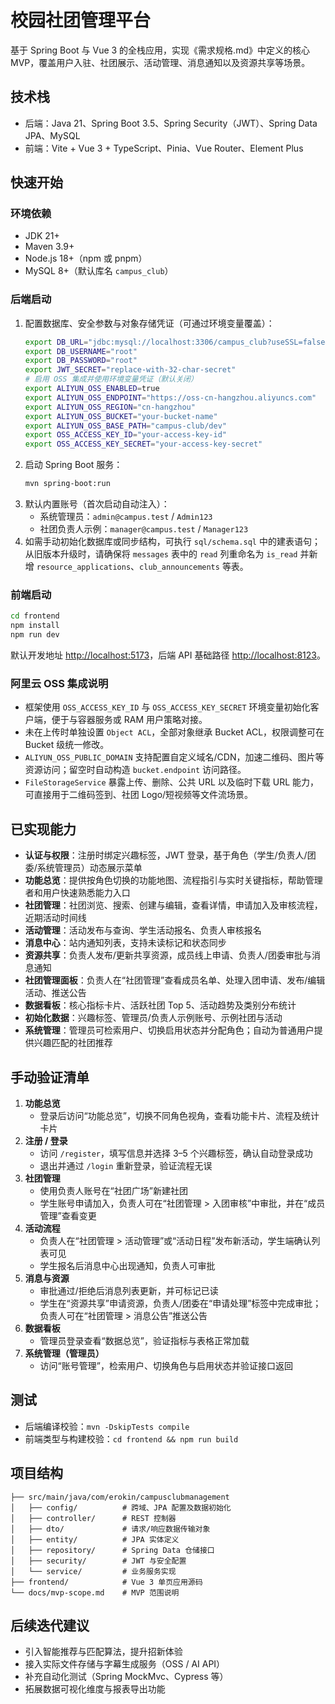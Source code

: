 # 校园社团管理平台

基于 Spring Boot 与 Vue 3 的全栈应用，实现《需求规格.md》中定义的核心 MVP，覆盖用户入驻、社团展示、活动管理、消息通知以及资源共享等场景。

## 技术栈
- 后端：Java 21、Spring Boot 3.5、Spring Security（JWT）、Spring Data JPA、MySQL
- 前端：Vite + Vue 3 + TypeScript、Pinia、Vue Router、Element Plus

## 快速开始

### 环境依赖
- JDK 21+
- Maven 3.9+
- Node.js 18+（npm 或 pnpm）
- MySQL 8+（默认库名 `campus_club`）

### 后端启动
1. 配置数据库、安全参数与对象存储凭证（可通过环境变量覆盖）：
   ```bash
   export DB_URL="jdbc:mysql://localhost:3306/campus_club?useSSL=false&serverTimezone=Asia/Shanghai"
   export DB_USERNAME="root"
   export DB_PASSWORD="root"
   export JWT_SECRET="replace-with-32-char-secret"
   # 启用 OSS 集成并使用环境变量凭证（默认关闭）
   export ALIYUN_OSS_ENABLED=true
   export ALIYUN_OSS_ENDPOINT="https://oss-cn-hangzhou.aliyuncs.com"
   export ALIYUN_OSS_REGION="cn-hangzhou"
   export ALIYUN_OSS_BUCKET="your-bucket-name"
   export ALIYUN_OSS_BASE_PATH="campus-club/dev"
   export OSS_ACCESS_KEY_ID="your-access-key-id"
   export OSS_ACCESS_KEY_SECRET="your-access-key-secret"
   ```
2. 启动 Spring Boot 服务：
   ```bash
   mvn spring-boot:run
   ```
3. 默认内置账号（首次启动自动注入）：
   - 系统管理员：`admin@campus.test` / `Admin123`
   - 社团负责人示例：`manager@campus.test` / `Manager123`
4. 如需手动初始化数据库或同步结构，可执行 `sql/schema.sql` 中的建表语句；从旧版本升级时，请确保将 `messages` 表中的 `read` 列重命名为 `is_read` 并新增 `resource_applications`、`club_announcements` 等表。

### 前端启动
```bash
cd frontend
npm install
npm run dev
```
默认开发地址 <http://localhost:5173>，后端 API 基础路径 <http://localhost:8123>。

### 阿里云 OSS 集成说明
- 框架使用 `OSS_ACCESS_KEY_ID` 与 `OSS_ACCESS_KEY_SECRET` 环境变量初始化客户端，便于与容器服务或 RAM 用户策略对接。
- 未在上传时单独设置 `Object ACL`，全部对象继承 Bucket ACL，权限调整可在 Bucket 级统一修改。
- `ALIYUN_OSS_PUBLIC_DOMAIN` 支持配置自定义域名/CDN，加速二维码、图片等资源访问；留空时自动构造 `bucket.endpoint` 访问路径。
- `FileStorageService` 暴露上传、删除、公共 URL 以及临时下载 URL 能力，可直接用于二维码签到、社团 Logo/短视频等文件流场景。

## 已实现能力
- **认证与权限**：注册时绑定兴趣标签，JWT 登录，基于角色（学生/负责人/团委/系统管理员）动态展示菜单
- **功能总览**：提供按角色切换的功能地图、流程指引与实时关键指标，帮助管理者和用户快速熟悉能力入口
- **社团管理**：社团浏览、搜索、创建与编辑，查看详情，申请加入及审核流程，近期活动时间线
- **活动管理**：活动发布与查询、学生活动报名、负责人审核报名
- **消息中心**：站内通知列表，支持未读标记和状态同步
- **资源共享**：负责人发布/更新共享资源，成员线上申请、负责人/团委审批与消息通知
- **社团管理面板**：负责人在“社团管理”查看成员名单、处理入团申请、发布/编辑活动、推送公告
- **数据看板**：核心指标卡片、活跃社团 Top 5、活动趋势及类别分布统计
- **初始化数据**：兴趣标签、管理员/负责人示例账号、示例社团与活动
- **系统管理**：管理员可检索用户、切换启用状态并分配角色；自动为普通用户提供兴趣匹配的社团推荐

## 手动验证清单
1. **功能总览**
   - 登录后访问“功能总览”，切换不同角色视角，查看功能卡片、流程及统计卡片
2. **注册 / 登录**
   - 访问 `/register`，填写信息并选择 3–5 个兴趣标签，确认自动登录成功
   - 退出并通过 `/login` 重新登录，验证流程无误
3. **社团管理**
   - 使用负责人账号在“社团广场”新建社团
   - 学生账号申请加入，负责人可在“社团管理 > 入团审核”中审批，并在“成员管理”查看变更
4. **活动流程**
   - 负责人在“社团管理 > 活动管理”或“活动日程”发布新活动，学生端确认列表可见
   - 学生报名后消息中心出现通知，负责人可审批
5. **消息与资源**
   - 审批通过/拒绝后消息列表更新，并可标记已读
   - 学生在“资源共享”申请资源，负责人/团委在“申请处理”标签中完成审批；负责人可在“社团管理 > 消息公告”推送公告
6. **数据看板**
   - 管理员登录查看“数据总览”，验证指标与表格正常加载
7. **系统管理（管理员）**
   - 访问“账号管理”，检索用户、切换角色与启用状态并验证接口返回

## 测试
- 后端编译校验：`mvn -DskipTests compile`
- 前端类型与构建校验：`cd frontend && npm run build`

## 项目结构
```
├── src/main/java/com/erokin/campusclubmanagement
│   ├── config/          # 跨域、JPA 配置及数据初始化
│   ├── controller/      # REST 控制器
│   ├── dto/             # 请求/响应数据传输对象
│   ├── entity/          # JPA 实体定义
│   ├── repository/      # Spring Data 仓储接口
│   ├── security/        # JWT 与安全配置
│   └── service/         # 业务服务实现
├── frontend/            # Vue 3 单页应用源码
└── docs/mvp-scope.md    # MVP 范围说明
```

## 后续迭代建议
- 引入智能推荐与匹配算法，提升招新体验
- 接入实际文件存储与字幕生成服务（OSS / AI API）
- 补充自动化测试（Spring MockMvc、Cypress 等）
- 拓展数据可视化维度与报表导出功能
